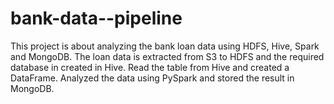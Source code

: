 # bank-data--pipeline

This project is about analyzing the bank loan data using HDFS, Hive, Spark and MongoDB. 
The loan data is extracted from S3 to HDFS and the required database in created in Hive. 
Read the table from Hive and created a DataFrame. Analyzed the data using PySpark and stored the result in MongoDB.
